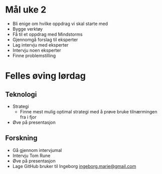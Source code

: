 # Mål uke 2
- Bli enige om hvilke oppdrag vi skal starte med
- Bygge verktøy
- Få til et oppdrag med Mindstorms
- Gjennomgå forslag til eksperter
- Lag intervju med eksperter
- Intervju noen eksperter
- Finne problemstilling

# Felles øving lørdag
## Teknologi
- Strategi
   - Finne mest mulig optimal strategi med å prøve bruke tilnærmingen fra i fjor
- Øve på presentasjon
## Forskning
- Gå gjennom intervjumal
- Intervju Tom Rune
- Øve på presentasjon
- Lage GitHub bruker til Ingeborg ingeborg.marie@gmail.com
